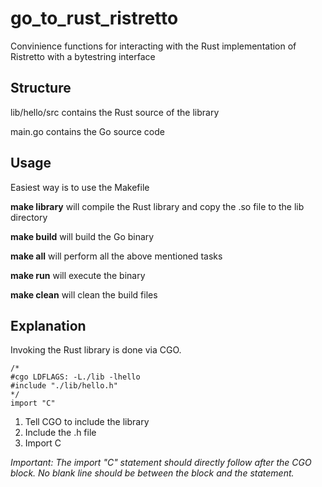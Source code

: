 # go_to_rust_ristretto
Convinience functions for interacting with the Rust implementation of Ristretto with a bytestring interface

## Structure
lib/hello/src contains the Rust source of the library

main.go contains the Go source code

## Usage
Easiest way is to use the Makefile

**make library**    will compile the Rust library and copy the .so file to the lib directory

**make build**      will build the Go binary

**make all**        will perform all the above mentioned tasks

**make run**        will execute the binary

**make clean**      will clean the build files

## Explanation
Invoking the Rust library is done via CGO.

```
/*
#cgo LDFLAGS: -L./lib -lhello
#include "./lib/hello.h"
*/
import "C"
```
1. Tell CGO to include the library
2. Include the .h file
3. Import C

*Important: The import "C" statement should directly follow after the CGO block. No blank line should be between the block and the statement.*
